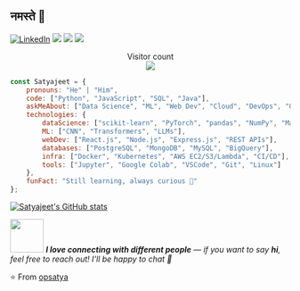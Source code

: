 ## नमस्ते 🙏

[![LinkedIn](https://img.shields.io/badge/-LinkedIn-222222?style=flat-square&logo=LinkedIn&logoColor=white&link=https://www.linkedin.com/in/satyajeet-singh)](https://www.linkedin.com/in/satyajeet-singh)
[![](https://img.shields.io/badge/Portfolio-satyajeetsingh.netlify.app-orange)](https://satyajeetsingh.netlify.app)
[![](https://img.shields.io/badge/Resume-View-blue)](https://satyajeetsingh.netlify.app/myResume.pdf)
[![](https://img.shields.io/badge/Gmail-satyjeet.singh12005%40gmail.com-red)](mailto:satyjeet.singh12005@gmail.com)

<p align="center"> 
  Visitor count<br>
  <img src="https://profile-counter.glitch.me/opsatya/count.svg" />
</p>

```javascript
const Satyajeet = {
    pronouns: "He" | "Him",
    code: ["Python", "JavaScript", "SQL", "Java"],
    askMeAbout: ["Data Science", "ML", "Web Dev", "Cloud", "DevOps", "Open Source"],
    technologies: {
        dataScience: ["scikit-learn", "PyTorch", "pandas", "NumPy", "Matplotlib"],
        ML: ["CNN", "Transformers", "LLMs"],
        webDev: ["React.js", "Node.js", "Express.js", "REST APIs"],
        databases: ["PostgreSQL", "MongoDB", "MySQL", "BigQuery"],
        infra: ["Docker", "Kubernetes", "AWS EC2/S3/Lambda", "CI/CD"],
        tools: ["Jupyter", "Google Colab", "VSCode", "Git", "Linux"]
    },
    funFact: "Still learning, always curious 🚀"
};
```
[![Satyajeet's GitHub stats](https://github-readme-stats.vercel.app/api?username=opsatya&show_icons=true&theme=merko&hide=["contribs","issues"])](https://github.com/opsatya)

<img src="https://media.giphy.com/media/LnQjpWaON8nhr21vNW/giphy.gif" width="60"> <em><b>I love connecting with different people</b> — if you want to say <b>hi</b>, feel free to reach out! I'll be happy to chat 🚀</em>

⭐️ From [opsatya](https://github.com/opsatya)

